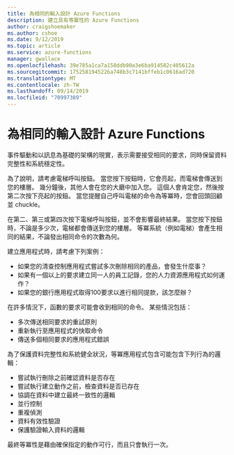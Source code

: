 ```yaml
---
title: 為相同的輸入設計 Azure Functions
description: 建立具有等冪性的 Azure Functions
author: craigshoemaker
ms.author: cshoe
ms.date: 9/12/2019
ms.topic: article
ms.service: azure-functions
manager: gwallace
ms.openlocfilehash: 39e785a1ca7a158ddb90a3e6ba914582c405612a
ms.sourcegitcommit: 1752581945226a748b3c7141bffeb1c0616ad720
ms.translationtype: MT
ms.contentlocale: zh-TW
ms.lasthandoff: 09/14/2019
ms.locfileid: "70997389"
---
```

# <a name="designing-azure-functions-for-identical-input"></a>為相同的輸入設計 Azure Functions

事件驅動和以訊息為基礎的架構的現實，表示需要接受相同的要求，同時保留資料完整性和系統穩定性。

為了說明，請考慮電梯呼叫按鈕。 當您按下按鈕時，它會亮起，而電梯會傳送到您的樓層。 幾分鐘後，其他人會在您的大廳中加入您。 這個人會肯定您，然後按第二次按下亮起的按鈕。 當您提醒自己呼叫電梯的命令為等冪時，您會回頭回顧並 chuckle。

在第二、第三或第四次按下電梯呼叫按鈕，並不會影響最終結果。 當您按下按鈕時，不論是多少次，電梯都會傳送到您的樓層。 等冪系統（例如電梯）會產生相同的結果，不論發出相同命令的次數為何。

建立應用程式時，請考慮下列案例：

- 如果您的清查控制應用程式嘗試多次刪除相同的產品，會發生什麼事？
- 如果有一個以上的要求建立同一人的員工記錄，您的人力資源應用程式如何運作？
- 如果您的銀行應用程式取得100要求以進行相同提款，該怎麼辦？

在許多情況下，函數的要求可能會收到相同的命令。 某些情況包括：

- 多次傳送相同要求的重試原則
- 重新執行至應用程式的快取命令
- 傳送多個相同要求的應用程式錯誤

為了保護資料完整性和系統健全狀況，等冪應用程式包含可能包含下列行為的邏輯：

- 嘗試執行刪除之前確認資料是否存在
- 嘗試執行建立動作之前，檢查資料是否已存在
- 協調在資料中建立最終一致性的邏輯
- 並行控制
- 重複偵測
- 資料有效性驗證
- 保護驗證輸入資料的邏輯

最終等冪性是藉由確保指定的動作可行，而且只會執行一次。
